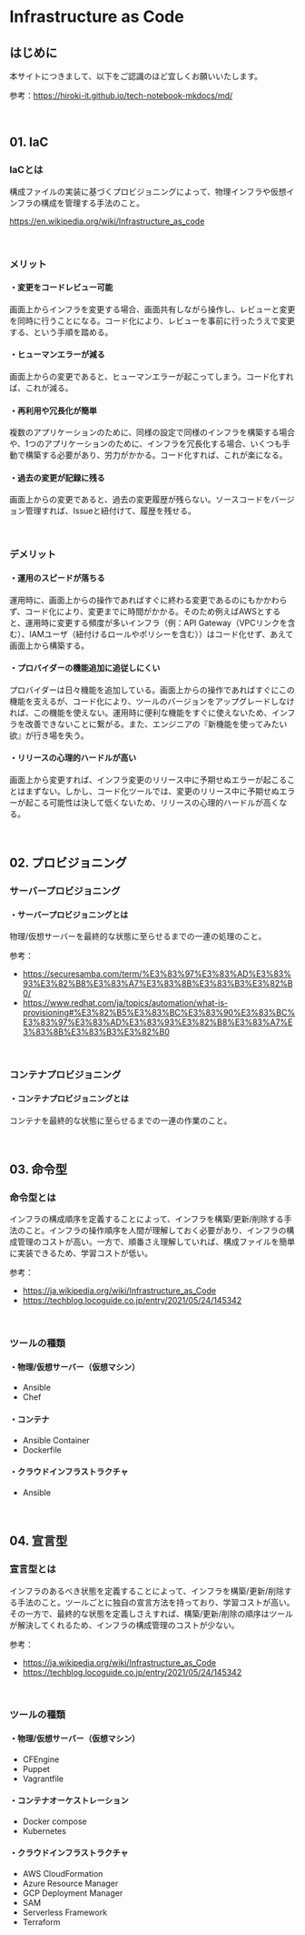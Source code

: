 # Infrastructure as Code

## はじめに

本サイトにつきまして、以下をご認識のほど宜しくお願いいたします。

参考：https://hiroki-it.github.io/tech-notebook-mkdocs/md/

<br>

## 01. IaC

### IaCとは

構成ファイルの実装に基づくプロビジョニングによって、物理インフラや仮想インフラの構成を管理する手法のこと。

https://en.wikipedia.org/wiki/Infrastructure_as_code

<br>

### メリット

#### ・変更をコードレビュー可能

画面上からインフラを変更する場合、画面共有しながら操作し、レビューと変更を同時に行うことになる。コード化により、レビューを事前に行ったうえで変更する、という手順を踏める。

#### ・ヒューマンエラーが減る

画面上からの変更であると、ヒューマンエラーが起こってしまう。コード化すれば、これが減る。

#### ・再利用や冗長化が簡単

複数のアプリケーションのために、同様の設定で同様のインフラを構築する場合や、1つのアプリケーションのために、インフラを冗長化する場合、いくつも手動で構築する必要があり、労力がかかる。コード化すれば、これが楽になる。

#### ・過去の変更が記録に残る

画面上からの変更であると、過去の変更履歴が残らない。ソースコードをバージョン管理すれば、Issueと紐付けて、履歴を残せる。

<br>

### デメリット

#### ・運用のスピードが落ちる

運用時に、画面上からの操作であればすぐに終わる変更であるのにもかかわらず、コード化により、変更までに時間がかかる。そのため例えばAWSとすると、運用時に変更する頻度が多いインフラ（例：API Gateway（VPCリンクを含む）、IAMユーザ（紐付けるロールやポリシーを含む））はコード化せず、あえて画面上から構築する。

#### ・プロバイダーの機能追加に追従しにくい

プロバイダーは日々機能を追加している。画面上からの操作であればすぐにこの機能を支えるが、コード化により、ツールのバージョンをアップグレードしなければ、この機能を使えない。運用時に便利な機能をすぐに使えないため、インフラを改善できないことに繋がる。また、エンジニアの『新機能を使ってみたい欲』が行き場を失う。

#### ・リリースの心理的ハードルが高い

画面上から変更すれば、インフラ変更のリリース中に予期せぬエラーが起こることはまずない。しかし、コード化ツールでは、変更のリリース中に予期せぬエラーが起こる可能性は決して低くないため、リリースの心理的ハードルが高くなる。

<br>

## 02. プロビジョニング

### サーバープロビジョニング

#### ・サーバープロビジョニングとは

物理/仮想サーバーを最終的な状態に至らせるまでの一連の処理のこと。

参考：

- https://securesamba.com/term/%E3%83%97%E3%83%AD%E3%83%93%E3%82%B8%E3%83%A7%E3%83%8B%E3%83%B3%E3%82%B0/
- https://www.redhat.com/ja/topics/automation/what-is-provisioning#%E3%82%B5%E3%83%BC%E3%83%90%E3%83%BC%E3%83%97%E3%83%AD%E3%83%93%E3%82%B8%E3%83%A7%E3%83%8B%E3%83%B3%E3%82%B0

<br>

### コンテナプロビジョニング

#### ・コンテナプロビジョニングとは

コンテナを最終的な状態に至らせるまでの一連の作業のこと。

<br>

## 03. 命令型

### 命令型とは

インフラの構成順序を定義することによって、インフラを構築/更新/削除する手法のこと。インフラの操作順序を人間が理解しておく必要があり、インフラの構成管理のコストが高い。一方で、順番さえ理解していれば、構成ファイルを簡単に実装できるため、学習コストが低い。

参考：

- https://ja.wikipedia.org/wiki/Infrastructure_as_Code
- https://techblog.locoguide.co.jp/entry/2021/05/24/145342

<br>

### ツールの種類

#### ・物理/仮想サーバー（仮想マシン）

- Ansible
- Chef

#### ・コンテナ

- Ansible Container
- Dockerfile

#### ・クラウドインフラストラクチャ

- Ansible

<br>

## 04. 宣言型

### 宣言型とは

インフラのあるべき状態を定義することによって、インフラを構築/更新/削除する手法のこと。ツールごとに独自の宣言方法を持っており、学習コストが高い。その一方で、最終的な状態を定義しさえすれば、構築/更新/削除の順序はツールが解決してくれるため、インフラの構成管理のコストが少ない。

参考：

- https://ja.wikipedia.org/wiki/Infrastructure_as_Code
- https://techblog.locoguide.co.jp/entry/2021/05/24/145342

<br>

### ツールの種類

#### ・物理/仮想サーバー（仮想マシン）

- CFEngine
- Puppet
- Vagrantfile

#### ・コンテナオーケストレーション

- Docker compose
- Kubernetes

#### ・クラウドインフラストラクチャ

- AWS CloudFormation
- Azure Resource Manager
- GCP Deployment Manager
- SAM
- Serverless Framework
- Terraform
